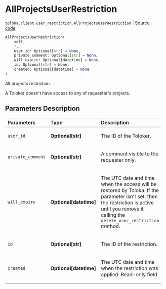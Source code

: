 # AllProjectsUserRestriction
`toloka.client.user_restriction.AllProjectsUserRestriction` | [Source code](https://github.com/Toloka/toloka-kit/blob/v1.2.1/src/client/user_restriction.py#L86)

```python
AllProjectsUserRestriction(
    self,
    *,
    user_id: Optional[str] = None,
    private_comment: Optional[str] = None,
    will_expire: Optional[datetime] = None,
    id: Optional[str] = None,
    created: Optional[datetime] = None
)
```

All projects restriction.


A Toloker doesn't have access to any of requester's projects.

## Parameters Description

| Parameters | Type | Description |
| :----------| :----| :-----------|
`user_id`|**Optional\[str\]**|<p>The ID of the Toloker.</p>
`private_comment`|**Optional\[str\]**|<p>A comment visible to the requester only.</p>
`will_expire`|**Optional\[datetime\]**|<p>The UTC date and time when the access will be restored by Toloka. If the parameter isn&#x27;t set, then the restriction is active until you remove it calling the `delete_user_restriction` method.</p>
`id`|**Optional\[str\]**|<p>The ID of the restriction.</p>
`created`|**Optional\[datetime\]**|<p>The UTC date and time when the restriction was applied. Read-only field.</p>
